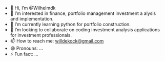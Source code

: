 - 👋 Hi, I’m @Wilhelmdk
- 👀 I’m interested in finance, portfolio management investment a alysis and implementation.
- 🌱 I’m currently learning python for portfolio construction.
- 💞️ I’m looking to collaborate on coding investment analysis applications for investment professionals.
- 📫 How to reach me: willdekock@gmail.com
- 😄 Pronouns: ...
- ⚡ Fun fact: ...

<!---
Wilhelmdk/Wilhelmdk is a ✨ special ✨ repository because its `README.md` (this file) appears on your GitHub profile.
You can click the Preview link to take a look at your changes.
--->
